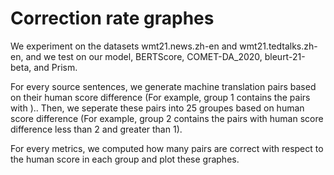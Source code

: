 # Correction rate graphes

We experiment on the datasets wmt21.news.zh-en and wmt21.tedtalks.zh-en, and we test on our model, BERTScore, COMET-DA_2020, bleurt-21-beta, and Prism. 

For every source sentences, we generate machine translation pairs based on their human score difference (For example, group 1 contains the pairs with ).. Then, we seperate these pairs into 25 groupes based on human score difference (For example, group 2 contains the pairs with human score difference less than 2 and greater than 1).

For every metrics, we computed how many pairs are correct with respect to the human score in each group and plot these graphes.
